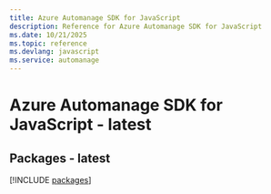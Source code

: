 ```yaml
---
title: Azure Automanage SDK for JavaScript
description: Reference for Azure Automanage SDK for JavaScript
ms.date: 10/21/2025
ms.topic: reference
ms.devlang: javascript
ms.service: automanage
---
```

# Azure Automanage SDK for JavaScript - latest
## Packages - latest
[!INCLUDE [packages](automanage-index.md)]